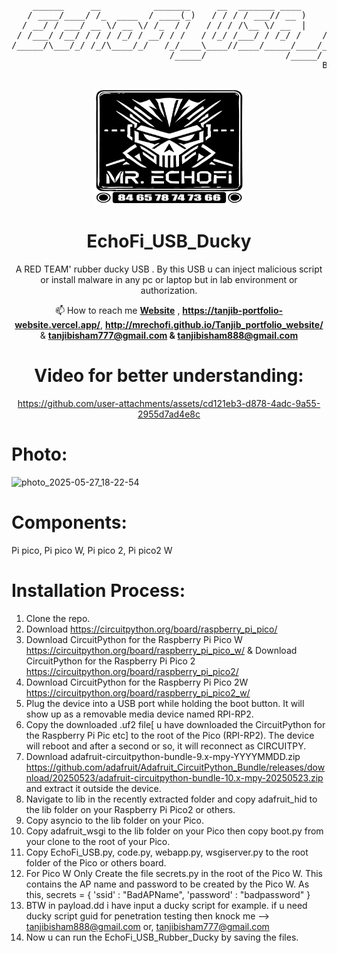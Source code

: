 <pre>
  
    ______     __          _______     __  _______ ____       ____             __ __     
   / ____/____/ /_  ____  / ____(_)   / / / / ___// __ )     / __ \__  _______/ //_/_  __
  / __/ / ___/ __ \/ __ \/ /_  / /   / / / /\__ \/ __  |    / / / / / / / ___/ ,< / / / /
 / /___/ /__/ / / / /_/ / __/ / /   / /_/ /___/ / /_/ /    / /_/ / /_/ / /__/ /| / /_/ / 
/_____/\___/_/ /_/\____/_/   /_/____\____//____/_____/____/_____/\__,_/\___/_/ |_\__, /  
                              /_____/               /_____/                     /____/   
                                                           BY Mr.EchoFi
  
</pre>
<div align="center">


  <img src="https://github.com/MrEchoFi/MrEchoFi/raw/4274f537dec313ac7dde4403fe0fae24259beade/Mr.EchoFi-New-Logo-with-ASCII.jpg" alt="logo" width="240" height="auto" />
  <h1>EchoFi_USB_Ducky</h1>
   
  <p>
   A RED TEAM' rubber ducky USB . By this USB u can inject malicious script or install malware in any pc or laptop but in lab environment or authorization.
  </p>


  📫 How to reach me  **[Website](https://echo-fi-portfolio-node-js.vercel.app/)** ,  **https://tanjib-portfolio-website.vercel.app/**, **http://mrechofi.github.io/Tanjib_portfolio_website/** & **tanjibisham777@gmail.com & tanjibisham888@gmail.com**
 

  # Video for better understanding:
      


https://github.com/user-attachments/assets/cd121eb3-d878-4adc-9a55-2955d7ad4e8c



</div>

# Photo: 
   ![photo_2025-05-27_18-22-54](https://github.com/user-attachments/assets/3f260481-e638-4f2d-a8b8-1eeeb88fa713)



# Components:
  Pi pico, Pi pico W, Pi pico 2, Pi pico2 W
# Installation Process:
  1. Clone the repo.
  2. Download https://circuitpython.org/board/raspberry_pi_pico/
  3. Download CircuitPython for the Raspberry Pi Pico W https://circuitpython.org/board/raspberry_pi_pico_w/ & Download CircuitPython for the Raspberry Pi Pico 2 https://circuitpython.org/board/raspberry_pi_pico2/
  4. Download CircuitPython for the Raspberry Pi Pico 2W https://circuitpython.org/board/raspberry_pi_pico2_w/
  5. Plug the device into a USB port while holding the boot button. It will show up as a removable media device named RPI-RP2.
  6. Copy the downloaded .uf2 file[ u have downloaded the CircuitPython for the Raspberry Pi Pic etc] to the root of the Pico (RPI-RP2). The device will reboot and after a second or so, it will reconnect as CIRCUITPY.
  7. Download adafruit-circuitpython-bundle-9.x-mpy-YYYYMMDD.zip https://github.com/adafruit/Adafruit_CircuitPython_Bundle/releases/download/20250523/adafruit-circuitpython-bundle-10.x-mpy-20250523.zip and extract it outside the device.
  8. Navigate to lib in the recently extracted folder and copy adafruit_hid to the lib folder on your Raspberry Pi Pico2 or others.
  9. Copy asyncio to the lib folder on your Pico.
  10. Copy adafruit_wsgi to the lib folder on your Pico then copy boot.py from your clone to the root of your Pico.
  11. Copy EchoFi_USB.py, code.py, webapp.py, wsgiserver.py to the root folder of the Pico or others board.
  12. For Pico W Only Create the file secrets.py in the root of the Pico W. This contains the AP name and password to be created by the Pico W.
      As this, secrets = { 'ssid' : "BadAPName", 'password' : "badpassword" }
 13. BTW in payload.dd i have input a ducky script for example. if u need ducky script guid for penetration testing then knock me --> tanjibisham888@gmail.com or, tanjibisham777@gmail.com
 14. Now u can run the EchoFi_USB_Rubber_Ducky by saving the files.

     
